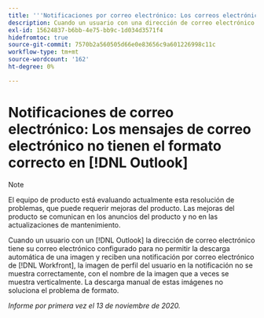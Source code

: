 ```yaml
---
title: '''Notificaciones por correo electrónico: Los correos electrónicos no tienen el formato correcto en Outlook'
description: Cuando un usuario con una dirección de correo electrónico de Outlook tiene su correo electrónico configurado para no permitir la descarga automática de una imagen y recibe una notificación por correo electrónico de [!DNL Workfront], la imagen de perfil del usuario en la notificación no se muestra correctamente, con el nombre de la imagen que a veces se muestra verticalmente. La descarga manual de estas imágenes no soluciona el problema de formato.
exl-id: 15624837-b6bb-4e75-bb9c-1d034d3571f4
hidefromtoc: true
source-git-commit: 7570b2a560505d66e0e83656c9a601226998c11c
workflow-type: tm+mt
source-wordcount: '162'
ht-degree: 0%

---
```


# Notificaciones de correo electrónico: Los mensajes de correo electrónico no tienen el formato correcto en [!DNL Outlook]

>[!NOTE]
>
>El equipo de producto está evaluando actualmente esta resolución de problemas, que puede requerir mejoras del producto. Las mejoras del producto se comunican en los anuncios del producto y no en las actualizaciones de mantenimiento.

Cuando un usuario con un [!DNL Outlook] la dirección de correo electrónico tiene su correo electrónico configurado para no permitir la descarga automática de una imagen y reciben una notificación por correo electrónico de [!DNL Workfront], la imagen de perfil del usuario en la notificación no se muestra correctamente, con el nombre de la imagen que a veces se muestra verticalmente. La descarga manual de estas imágenes no soluciona el problema de formato.


_Informe por primera vez el 13 de noviembre de 2020._
